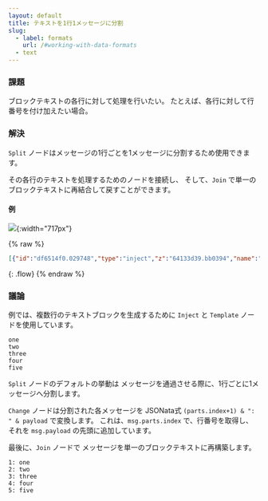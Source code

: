 ```yaml
---
layout: default
title: テキストを1行1メッセージに分割
slug:
  - label: formats
    url: /#working-with-data-formats
  - text
---
```


### 課題

ブロックテキストの各行に対して処理を行いたい。
たとえば、各行に対して行番号を付け加えたい場合。

### 解決

<code class="node">Split</code> ノードはメッセージの1行ごとを1メッセージに分割するため使用できます。

その各行のテキストを処理するためのノードを接続し、
そして、<code class="node">Join</code> で単一のブロックテキストに再結合して戻すことができます。

#### 例

![](/images/basic/split-text.png){:width="717px"}

{% raw %}
~~~json
[{"id":"df6514f0.029748","type":"inject","z":"64133d39.bb0394","name":"inject","topic":"","payload":"","payloadType":"date","repeat":"","crontab":"","once":false,"onceDelay":"","x":110,"y":900,"wires":[["11f53f61.2f7be1"]]},{"id":"11f53f61.2f7be1","type":"template","z":"64133d39.bb0394","name":"","field":"payload","fieldType":"msg","format":"handlebars","syntax":"mustache","template":"one\ntwo\nthree\nfour\nfive","x":240,"y":900,"wires":[["760c1d71.c29744"]]},{"id":"760c1d71.c29744","type":"split","z":"64133d39.bb0394","name":"","splt":"\\n","x":190,"y":960,"wires":[["3e427aac.9b9596"]]},{"id":"3e427aac.9b9596","type":"change","z":"64133d39.bb0394","name":"Prepend line number","rules":[{"t":"set","p":"payload","pt":"msg","to":"(parts.index+1) & \": \" & payload","tot":"jsonata"}],"action":"","property":"","from":"","to":"","reg":false,"x":360,"y":960,"wires":[["d44d4767.945fd8"]]},{"id":"d44d4767.945fd8","type":"join","z":"64133d39.bb0394","name":"","mode":"auto","build":"string","property":"payload","propertyType":"msg","key":"topic","joiner":"\\n","timeout":"","count":"","x":530,"y":960,"wires":[["bfe3e43b.85fa88"]]},{"id":"bfe3e43b.85fa88","type":"debug","z":"64133d39.bb0394","name":"debug","active":true,"tosidebar":true,"console":false,"tostatus":false,"complete":"payload","targetType":"msg","x":650,"y":960,"wires":[]}]
~~~
{: .flow}
{% endraw %}

### 議論

例では、複数行のテキストブロックを生成するために
<code class="node">Inject</code> と <code class="node">Template</code> ノードを使用しています。

~~~text
one
two
three
four
five
~~~

<code class="node">Split</code> ノードのデフォルトの挙動は
メッセージを通過させる際に、1行ごとに1メッセージへ分割します。

<code class="node">Change</code> ノードは分割された各メッセージを
JSONata式 `(parts.index+1) & ": " & payload` で変換します。
これは、`msg.parts.index` で、行番号を取得し、
それを `msg.payload` の先頭に追加しています。

最後に、<code class="node">Join</code> ノードで
メッセージを単一のブロックテキストに再構築します。

~~~text
1: one
2: two
3: three
4: four
5: five
~~~
